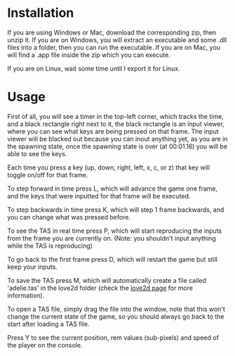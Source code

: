 # Installation
If you are using Windows or Mac, download the corresponding zip, then unzip it.
If you are on Windows, you will extract an executable and some .dll files into a folder, then you can run the executable.
If you are on Mac, you will find a .app file inside the zip which you can execute.

If you are on Linux, wait some time until I export it for Linux.

# Usage
First of all, you will see a timer in the top-left corner, which tracks the time, and a black rectangle right next to it, the black rectangle is an input viewer, where you can see what keys are being pressed on that frame. The input viewer will be blacked out because you can inout anything yet, as you are in the spawning state, once the spawning state is over (at 00:01.16) you will be able to see the keys.

Each time you press a key (up, down, right, left, x, c, or z) that key will toggle on/off for that frame.

To step forward in time press L, which will advance the game one frame, and the keys that were inputted for that frame will be executed.

To step backwards in time press K, which will step 1 frame backwards, and you can change what was pressed before.

To see the TAS in real time press P, which will start reproducing the inputs from the frame you are currently on. (Note: you shouldn't input anything while the TAS is reproducing)

To go back to the first frame press D, which will restart the game but still keep your inputs.

To save the TAS press M, which will automatically create a file called 'adelie.tas' in the love2d folder (check the [love2d page](https://love2d.org/wiki/love.filesystem) for more information).

To open a TAS file, simply drag the file into the window, note that this won't change the current state of the game, so you should always go back to the start after loading a TAS file.

Press Y to see the current position, rem values (sub-pixels) and speed of the player on the console.
